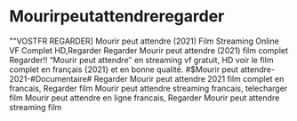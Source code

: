 # Mourirpeutattendreregarder
""VOSTFR REGARDER] Mourir peut attendre (2021) Film Streaming Online VF Complet HD,Regarder Regarder Mourir peut attendre (2021) film complet Regarder!! “Mourir peut attendre″ en streaming vf gratuit, HD voir le film complet en français {2021} et en bonne qualité. #$Mourir peut attendre-2021-#Documentaire# Regarder Mourir peut attendre 2021 film complet en francais, Regarder film Mourir peut attendre streaming francais, telecharger film Mourir peut attendre en ligne francais, Regarder Mourir peut attendre streaming film
